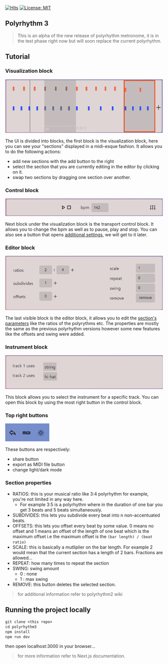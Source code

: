 [![Hits](https://hits.seeyoufarm.com/api/count/incr/badge.svg?url=https%3A%2F%2Fangramme.github.io%2Fpolyrhythm3%2Findex.html&count_bg=%23303250&title_bg=%232D2D2D&icon=&icon_color=%23E7E7E7&title=hits&edge_flat=false)](https://hits.seeyoufarm.com)
[![License: MIT](https://img.shields.io/badge/License-MIT-yellow.svg)](https://opensource.org/licenses/MIT)

## Polyrhythm 3
> This is an alpha of the new release of polyrhythm metronome, it is in the test phase right now but will soon replace the current polyrhythm. 


## Tutorial

### Visualization block
![visual block](readme/visual.png)

The UI is divided into blocks, the first block is the visualization block, here you can see your "sections" displayed in a midi-esque fashion.
It allows you to do the following actions:
- add new sections with the add button to the right 
- select the section that you are currently editing in the editor by clicking on it.
- swap two sections by dragging one section over another.

### Control block
![control block](readme/control.png)

Next block under the visualization block is the transport control block. It allows you to change the bpm as well as to pause, play and stop.
You can also see a button that opens [additional settings](#instrument-block), we will get to it later.

### Editor block
![editor block](readme/editor.png)

The last visible block is the editor block, it allows you to edit the [section's parameters](#section-properties) like the ratios of the polyrythms etc. The properties are mostly the same as the previous polyrhythm versions however some new features like the offsets and swing were added.

### Instrument block
![instrument block](readme/instruments.png)

This block allows you to select the instrument for a specific track. You can open this block by using the most right button in the control block.

### Top right buttons
![top right buttons](readme/right.png)

These buttons are respectively:
- share button
- export as MIDI file button
- change light/dark mode

### Section properties

* RATIOS: this is your musical ratio like 3:4 polyrhythm for example, you're not limited in any way here.
    - For example 3:5 is a polyrhythm where in the duration of one bar you get 3 beats and 5 beats simultaneously.
* SUBDIVIDES: this lets you subdivide every beat into n non-accentuated beats.
* OFFSETS: this lets you offset every beat by some value. 0 means no offset and 1 means an offset of the length of one beat which is the maximum offset i.e the maximum offset is the `(bar length) / (beat ratio)` 
* SCALE: this is basically a mutliplier on the bar length.
For example 2 would mean that the current section has a length of 2 bars. Fractions are allowed...
* REPEAT: how many times to repeat the section
* SWING: swing amount
    - 0 : none
    - 1 : max swing
* REMOVE: this button deletes the selected section.

> for additional information refer to polyrhythm2 wiki

## Running the project locally

```
git clone <this repo>
cd polyrhythm3
npm install
npm run dev
```
then open localhost:3000 in your browser...

> for more information refer to Next.js documentation.
